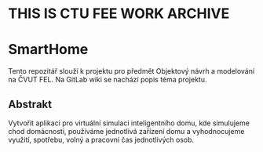 # THIS IS CTU FEE WORK ARCHIVE

# SmartHome

Tento repozitář slouží k projektu pro předmět Objektový návrh a modelování na ČVUT FEL. Na GitLab wiki se nachází popis téma projektu.

## Abstrakt

Vytvořit aplikaci pro virtuální simulaci inteligentního domu, kde simulujeme chod domácnosti, používáme jednotlivá zařízení domu a vyhodnocujeme využití, spotřebu, volný a pracovní čas jednotlivých osob.
